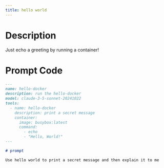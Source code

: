 ```yaml
---
title: hello world
---
```


# Description

Just echo a greeting by running a container!

# Prompt Code

```markdown
---
name: hello-docker
description: run the hello-docker
model: claude-3-5-sonnet-20241022
tools:
  - name: hello-docker
    description: print a secret message
    container:
      image: busybox:latest
      command:
        - echo
        - "Hello, World!"
---

# prompt

Use hello world to print a secret message and then explain it to me
```

